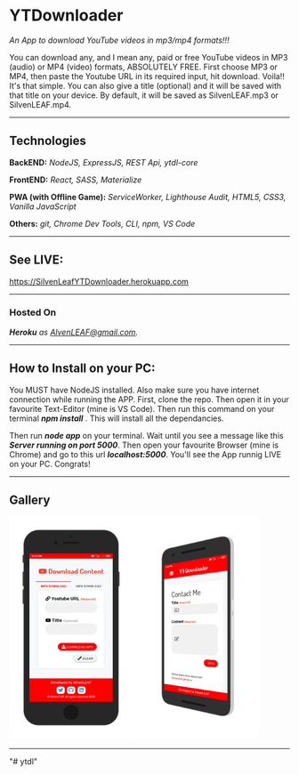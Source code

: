 # YTDownloader
*An App to download YouTube videos in mp3/mp4 formats!!!* 

You can download any,  and I mean any, paid or free YouTube videos in MP3 (audio) or MP4 (video) formats, ABSOLUTELY FREE. First choose MP3 or MP4, then paste the Youtube URL in its required input, hit download. Voila!! It's that simple. You can also give a title (optional) and it will be saved with that title on your device. By default, it will be saved as SilvenLEAF.mp3 or SilvenLEAF.mp4.

***


## Technologies
**BackEND:**  *NodeJS, ExpressJS, REST Api, ytdl-core*

**FrontEND:** *React, SASS, Materialize*

**PWA (with Offline Game):** *ServiceWorker, Lighthouse Audit, HTML5, CSS3, Vanilla JavaScript*


**Others:** *git, Chrome Dev Tools, CLI, npm, VS Code*

***


## **See LIVE:**
<a href="https://silvenleafytdownloader.herokuapp.com" target="_blank">https://SilvenLeafYTDownloader.herokuapp.com</a>


***

### **Hosted On**
***Heroku*** *as AlvenLEAF@gmail.com.*  

***

## **How to Install on your PC:**
You MUST have NodeJS installed. Also make sure you have internet connection while running the APP. First, clone the repo. Then open it in your favourite Text-Editor (mine is VS Code). Then run this command on your terminal ***npm install*** . This will install all the dependancies.

Then run ***node app*** on your terminal. Wait until you see a message like this ***Server running on port 5000***. Then open your favourite Browser (mine is Chrome) and go to this url ***localhost:5000***. You'll see the App runnig LIVE on your PC. Congrats!

***

## Gallery 
<img src="/READMEimages/YTDownloader2d.png" style="height: 400px" />
<img src="/READMEimages/YTDownloader3d.png" style="height: 400px" />

***
"# ytdl" 

